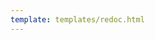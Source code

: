 ```yaml
---
template: templates/redoc.html
---
```


<redoc spec-url="../../apis/restapis/session.yaml"></redoc>
